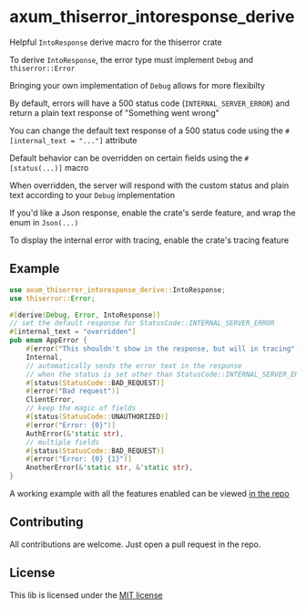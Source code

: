 # axum_thiserror_intoresponse_derive

Helpful `IntoResponse` derive macro for the thiserror crate

To derive `IntoResponse`, the error type must implement `Debug` and `thiserror::Error`

Bringing your own implementation of `Debug` allows for more flexibilty

By default, errors will have a 500 status code (`INTERNAL_SERVER_ERROR`) and return a plain text
response of "Something went wrong"

You can change the default text response of a 500 status code using the `#[internal_text = "..."]` attribute

Default behavior can be overridden on certain fields using the `#[status(...)]` macro

When overridden, the server will respond with the custom status and plain text according to your `Debug` implementation

If you'd like a Json response, enable the crate's serde feature, and wrap the enum in `Json(...)`

To display the internal error with tracing, enable the crate's tracing feature

## Example

```rust
use axum_thiserror_intoresponse_derive::IntoResponse;
use thiserror::Error;

#[derive(Debug, Error, IntoResponse)]
// set the default response for StatusCode::INTERNAL_SERVER_ERROR
#[internal_text = "overridden"]
pub enum AppError {
    #[error("This shouldn't show in the response, but will in tracing")]
    Internal,
    // automatically sends the error text in the response
    // when the status is set other than StatusCode::INTERNAL_SERVER_ERROR
    #[status(StatusCode::BAD_REQUEST)]
    #[error("Bad request")]
    ClientError,
    // keep the magic of fields
    #[status(StatusCode::UNAUTHORIZED)]
    #[error("Error: {0}")]
    AuthError(&'static str),
    // multiple fields
    #[status(StatusCode::BAD_REQUEST)]
    #[error("Error: {0} {1}")]
    AnotherError(&'static str, &'static str),
}
```

A working example with all the features enabled can be viewed [in the repo](https://github.com/ozpv/axum_thiserror_intoresponse_derive/blob/main/example/src/main.rs)

## Contributing

All contributions are welcome. Just open a pull request in the repo.

## License

This lib is licensed under the [MIT license](https://github.com/ozpv/axum_thiserror_intoresponse_derive/blob/main/LICENSE)
